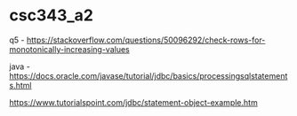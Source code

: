 # csc343_a2

q5 -
https://stackoverflow.com/questions/50096292/check-rows-for-monotonically-increasing-values


java -
https://docs.oracle.com/javase/tutorial/jdbc/basics/processingsqlstatements.html

https://www.tutorialspoint.com/jdbc/statement-object-example.htm
